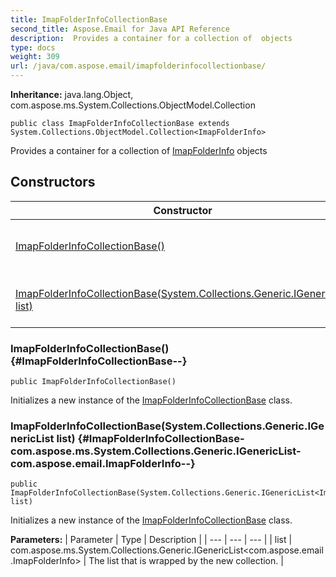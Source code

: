 ```yaml
---
title: ImapFolderInfoCollectionBase
second_title: Aspose.Email for Java API Reference
description:  Provides a container for a collection of  objects
type: docs
weight: 309
url: /java/com.aspose.email/imapfolderinfocollectionbase/
---
```

**Inheritance:**
java.lang.Object, com.aspose.ms.System.Collections.ObjectModel.Collection
```
public class ImapFolderInfoCollectionBase extends System.Collections.ObjectModel.Collection<ImapFolderInfo>
```

Provides a container for a collection of [ImapFolderInfo](../../com.aspose.email/imapfolderinfo) objects
## Constructors

| Constructor | Description |
| --- | --- |
| [ImapFolderInfoCollectionBase()](#ImapFolderInfoCollectionBase--) | Initializes a new instance of the [ImapFolderInfoCollectionBase](../../com.aspose.email/imapfolderinfocollectionbase) class. |
| [ImapFolderInfoCollectionBase(System.Collections.Generic.IGenericList<ImapFolderInfo> list)](#ImapFolderInfoCollectionBase-com.aspose.ms.System.Collections.Generic.IGenericList-com.aspose.email.ImapFolderInfo--) | Initializes a new instance of the [ImapFolderInfoCollectionBase](../../com.aspose.email/imapfolderinfocollectionbase) class. |
### ImapFolderInfoCollectionBase() {#ImapFolderInfoCollectionBase--}
```
public ImapFolderInfoCollectionBase()
```


Initializes a new instance of the [ImapFolderInfoCollectionBase](../../com.aspose.email/imapfolderinfocollectionbase) class.

### ImapFolderInfoCollectionBase(System.Collections.Generic.IGenericList<ImapFolderInfo> list) {#ImapFolderInfoCollectionBase-com.aspose.ms.System.Collections.Generic.IGenericList-com.aspose.email.ImapFolderInfo--}
```
public ImapFolderInfoCollectionBase(System.Collections.Generic.IGenericList<ImapFolderInfo> list)
```


Initializes a new instance of the [ImapFolderInfoCollectionBase](../../com.aspose.email/imapfolderinfocollectionbase) class.

**Parameters:**
| Parameter | Type | Description |
| --- | --- | --- |
| list | com.aspose.ms.System.Collections.Generic.IGenericList<com.aspose.email.ImapFolderInfo> | The list that is wrapped by the new collection. |


